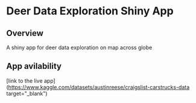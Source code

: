 # Deer Data Exploration Shiny App

## Overview
A shiny app for deer data exploration on map across globe

## App avilability 
[link to the live app](https://www.kaggle.com/datasets/austinreese/craigslist-carstrucks-data target="_blank")
